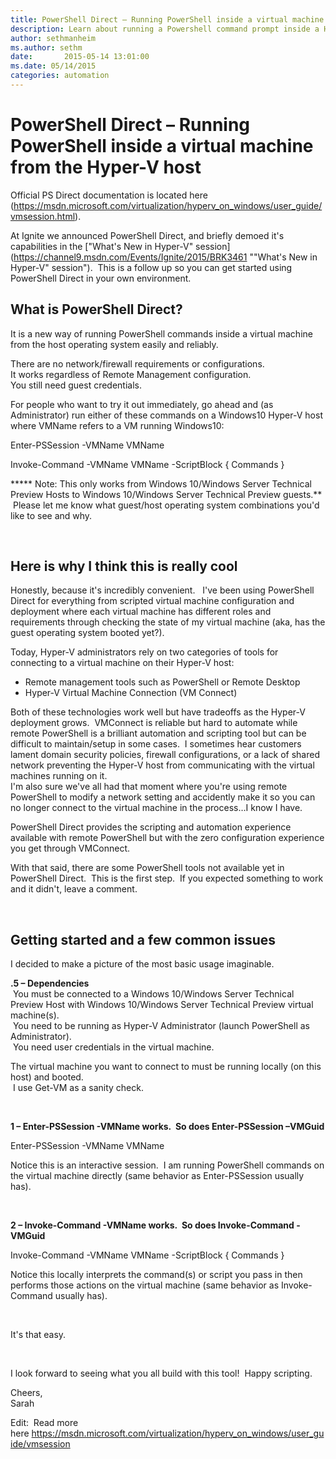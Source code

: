 ```yaml
---
title: PowerShell Direct – Running PowerShell inside a virtual machine from the Hyper-V host
description: Learn about running a Powershell command prompt inside a Hyper-V virtual machine host.
author: sethmanheim
ms.author: sethm
date:       2015-05-14 13:01:00
ms.date: 05/14/2015
categories: automation
---
```

# PowerShell Direct – Running PowerShell inside a virtual machine from the Hyper-V host

Official PS Direct documentation is located here (<https://msdn.microsoft.com/virtualization/hyperv_on_windows/user_guide/vmsession.html>).

At Ignite we announced PowerShell Direct, and briefly demoed it's capabilities in the ["What's New in Hyper-V" session](https://channel9.msdn.com/Events/Ignite/2015/BRK3461 ""What's New in Hyper-V" session").  This is a follow up so you can get started using PowerShell Direct in your own environment.

## What is PowerShell Direct?

It is a new way of running PowerShell commands inside a virtual machine from the host operating system easily and reliably.

There are no network/firewall requirements or configurations.  
It works regardless of Remote Management configuration.  
You still need guest credentials.

For people who want to try it out immediately, go ahead and (as Administrator) run either of these commands on a Windows10 Hyper-V host where VMName refers to a VM running Windows10:

Enter-PSSession -VMName VMName

Invoke-Command -VMName VMName -ScriptBlock { Commands }

***** Note: This only works from Windows 10/Windows Server Technical Preview Hosts to Windows 10/Windows Server Technical Preview guests.**  
 Please let me know what guest/host operating system combinations you'd like to see and why.

 

## Here is why I think this is really cool

Honestly, because it's incredibly convenient.   I've been using PowerShell Direct for everything from scripted virtual machine configuration and deployment where each virtual machine has different roles and requirements through checking the state of my virtual machine (aka, has the guest operating system booted yet?).

Today, Hyper-V administrators rely on two categories of tools for connecting to a virtual machine on their Hyper-V host:

  * Remote management tools such as PowerShell or Remote Desktop
  * Hyper-V Virtual Machine Connection (VM Connect)



  
Both of these technologies work well but have tradeoffs as the Hyper-V deployment grows.  VMConnect is reliable but hard to automate while remote PowerShell is a brilliant automation and scripting tool but can be difficult to maintain/setup in some cases.  I sometimes hear customers lament domain security policies, firewall configurations, or a lack of shared network preventing the Hyper-V host from communicating with the virtual machines running on it.  
I'm also sure we've all had that moment where you're using remote PowerShell to modify a network setting and accidently make it so you can no longer connect to the virtual machine in the process…I know I have.

PowerShell Direct provides the scripting and automation experience available with remote PowerShell but with the zero configuration experience you get through VMConnect.

With that said, there are some PowerShell tools not available yet in PowerShell Direct.  This is the first step.  If you expected something to work and it didn't, leave a comment.

 

## Getting started and a few common issues

I decided to make a picture of the most basic usage imaginable.

<!-- [![ ](https://msdnshared.blob.core.windows.net/media/TNBlogsFS/prod.evol.blogs.technet.com/CommunityServer.Blogs.Components.WeblogFiles/00/00/00/50/45/3580.PSSessionAndInvokeCommand.PNG)](https://msdnshared.blob.core.windows.net/media/TNBlogsFS/prod.evol.blogs.technet.com/CommunityServer.Blogs.Components.WeblogFiles/00/00/00/50/45/3580.PSSessionAndInvokeCommand.PNG) -->

  
**.5 – Dependencies**  
 You must be connected to a Windows 10/Windows Server Technical Preview Host with Windows 10/Windows Server Technical Preview virtual machine(s).  
 You need to be running as Hyper-V Administrator (launch PowerShell as Administrator).  
 You need user credentials in the virtual machine.

The virtual machine you want to connect to must be running locally (on this host) and booted.  
 I use Get-VM as a sanity check.

 

**1 – Enter-PSSession -VMName works.  So does Enter-PSSession –VMGuid**

Enter-PSSession -VMName VMName

Notice this is an interactive session.  I am running PowerShell commands on the virtual machine directly (same behavior as Enter-PSSession usually has).

 

**2 – Invoke-Command -VMName works.  So does Invoke-Command -VMGuid**

Invoke-Command -VMName VMName -ScriptBlock { Commands }

Notice this locally interprets the command(s) or script you pass in then performs those actions on the virtual machine (same behavior as Invoke-Command usually has).

 

It's that easy.

 

I look forward to seeing what you all build with this tool!  Happy scripting.

Cheers,  
Sarah

Edit:  Read more here <https://msdn.microsoft.com/virtualization/hyperv_on_windows/user_guide/vmsession> 
